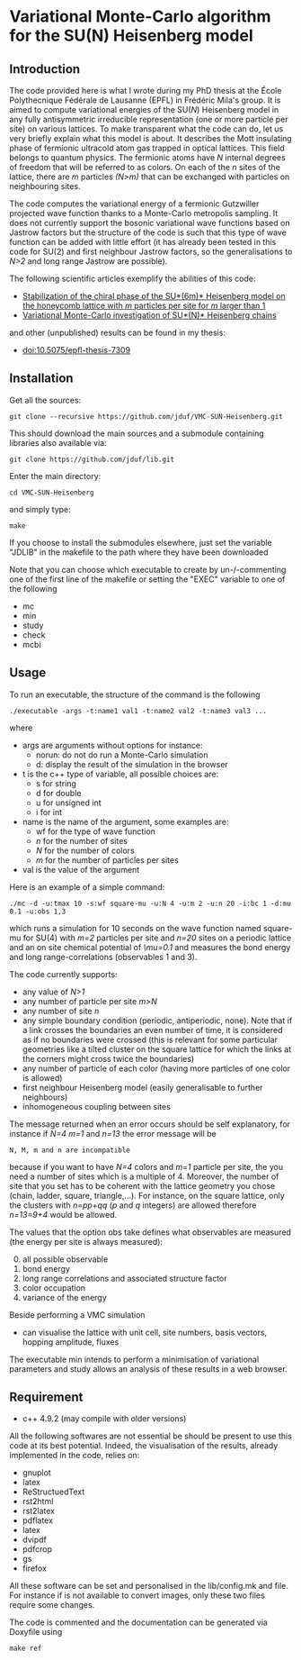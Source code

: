 Variational Monte-Carlo algorithm for the SU(N) Heisenberg model
===

Introduction
---

The code provided here is what I wrote during my PhD thesis at the École
Polythecnique Fédérale de Lausanne (EPFL) in Frédéric Mila's group. It is aimed
to compute variational energies of the SU(*N*) Heisenberg model in any fully
antisymmetric irreducible representation (one or more particle per site) on
various lattices. To make transparent what the code can do, let us very briefly
explain what this model is about. It describes the Mott insulating phase of
fermionic ultracold atom gas trapped in optical lattices. This field belongs
to quantum physics. The fermionic atoms have *N* internal degrees of freedom
that will be referred to as colors. On each of the *n* sites of the lattice,
there are *m* particles *(N>m)* that can be exchanged with particles on
neighbouring sites.

The code computes the variational energy of a fermionic Gutzwiller projected
wave function thanks to a Monte-Carlo metropolis sampling. It does not
currently support the bosonic variational wave functions based on Jastrow
factors but the structure of the code is such that this type of wave function
can be added with little effort (it has already been tested in this code for
SU(2) and first neighbour Jastrow factors, so the generalisations to *N>2* and
long range Jastrow are possible).

The following scientific articles exemplify the abilities of this code:

+ [Stabilization of the chiral phase of the SU*(6m)* Heisenberg model on the honeycomb lattice with *m* particles per site for *m* larger than 1](https://arxiv.org/abs/1607.05227)
+ [Variational Monte-Carlo investigation of SU*(N)* Heisenberg chains](https://arxiv.org/abs/1502.01895)

and other (unpublished) results can be found in my thesis:

+ [doi:10.5075/epfl-thesis-7309](https://infoscience.epfl.ch/record/222440)

Installation
---

Get all the sources:

	git clone --recursive https://github.com/jduf/VMC-SUN-Heisenberg.git

This should download the main sources and a submodule containing libraries
also available via:

	git clone https://github.com/jduf/lib.git

Enter the main directory:

	cd VMC-SUN-Heisenberg

and simply type:

	make

If you choose to install the submodules elsewhere, just set the variable
"JDLIB" in the makefile to the path where they have been downloaded 

Note that you can choose which executable to create by un-/-commenting one of
the first line of the makefile or setting the "EXEC" variable to one of the
following

+ mc
+ min
+ study
+ check
+ mcbi

Usage
---

To run an executable, the structure of the command is the following

	./executable -args -t:name1 val1 -t:name2 val2 -t:name3 val3 ...

where

+ args are arguments without options for instance:
	- norun: do not do run a Monte-Carlo simulation
	- d: display the result of the simulation in the browser
+ t is the c++ type of variable, all possible choices are:
	- s for string
	- d for double
	- u for unsigned int
	- i for int
+ name is the name of the argument, some examples are:
	- wf for the type of wave function
	- *n* for the number of sites
	- *N* for the number of colors
	- *m* for the number of particles per sites
+ val is the value of the argument

Here is an example of a simple command:

	./mc -d -u:tmax 10 -s:wf square-mu -u:N 4 -u:m 2 -u:n 20 -i:bc 1 -d:mu 0.1 -u:obs 1,3

which runs a simulation for 10 seconds on the wave function named square-mu for
SU(4) with *m=2* particles per site and *n=20* sites on a periodic lattice and
an on site chemical potential of *\mu=0.1* and measures the bond energy and
long range-correlations (observables 1 and 3).

The code currently supports:

+ any value of *N>1*
+ any number of particle per site *m>N*
+ any number of site *n*
+ any simple boundary condition (periodic, antiperiodic, none). Note that if a
  link crosses the boundaries an even number of time, it is considered as if no
  boundaries were crossed (this is relevant for some particular geometries like
  a tilted cluster on the square lattice for which the links at the corners
  might cross twice the boundaries)
+ any number of particle of each color (having more particles of one color is
  allowed)
+ first neighbour Heisenberg model (easily generalisable to further
  neighbours)
+ inhomogeneous coupling between sites

The message returned when an error occurs should be self explanatory, for
instance if *N=4 m=1* and *n=13* the error message will be

	N, M, m and n are incompatible

because if you want to have *N=4* colors and *m=1* particle per site, the you
need a number of sites which is a multiple of 4. Moreover, the number of site
that you set has to be coherent with the lattice geometry you chose (chain,
ladder, square, triangle,...). For instance, on the square lattice, only the
clusters with *n=pp+qq* (*p* and *q* integers) are allowed therefore *n=13=9+4*
would be allowed.

The values that the option obs take defines what observables are measured (the
energy per site is always measured):

0. all possible observable
1. bond energy
2. long range correlations and associated structure factor
3. color occupation
4. variance of the energy

Beside performing a VMC simulation

+ can visualise the lattice with unit cell, site numbers, basis vectors,
  hopping amplitude, fluxes


The executable min intends to perform a minimisation of variational parameters
and study allows an analysis of these results in a web browser.

Requirement
---

+ c++ 4.9.2 (may compile with older versions)

All the following softwares are not essential be should be present to use this
code at its best potential. Indeed, the visualisation of the results, already
implemented in the code, relies on:

+ gnuplot
+ latex
+ ReStructuedText
+ rst2html
+ rst2latex
+ pdflatex
+ latex
+ dvipdf
+ pdfcrop
+ gs
+ firefox

All these software can be set and personalised in the lib/config.mk and file.
For instance if is not available to convert images, only these two files
require some changes.

The code is commented and the documentation can be generated via Doxyfile using

	make ref
